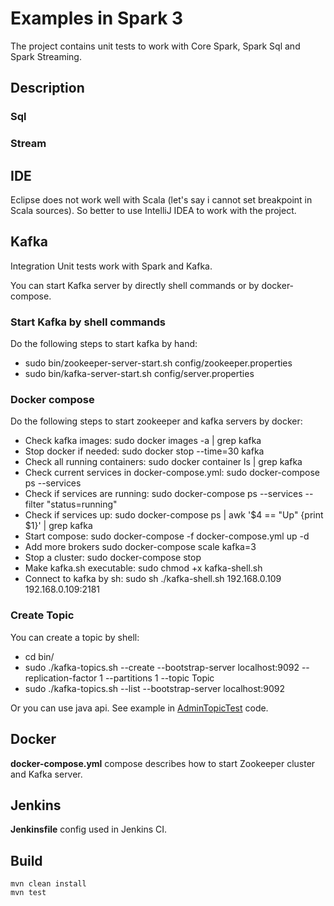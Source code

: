 # Examples in Spark 3 

The project contains unit tests to work with Core Spark, Spark Sql and Spark Streaming.

## Description

### Sql

### Stream


## IDE
Eclipse does not work well with Scala (let's say i cannot set breakpoint in Scala sources).
So better to use IntelliJ IDEA to work with the project.

## Kafka

Integration Unit tests work with Spark and Kafka.

You can start Kafka server by directly shell commands or by docker-compose.

### Start Kafka by shell commands

Do the following steps to start kafka by hand:
  * sudo bin/zookeeper-server-start.sh config/zookeeper.properties
  * sudo bin/kafka-server-start.sh config/server.properties

### Docker compose 

Do the following steps to start zookeeper and kafka servers by docker: 
  * Check kafka images: sudo docker images -a | grep kafka
  * Stop docker if needed: sudo docker stop --time=30 kafka  
  * Check all running containers: sudo docker container ls | grep kafka
  * Check current services in docker-compose.yml: sudo docker-compose ps --services
  * Check if services are running: sudo docker-compose ps --services --filter "status=running"
  * Check if services up: sudo docker-compose ps | awk '$4 == "Up" {print $1}' | grep kafka
  * Start compose: sudo docker-compose -f docker-compose.yml up -d
  * Add more brokers sudo docker-compose scale kafka=3
  * Stop a cluster: sudo docker-compose stop
  * Make kafka.sh executable: sudo chmod +x kafka-shell.sh
  * Connect to kafka by sh: sudo sh ./kafka-shell.sh 192.168.0.109 192.168.0.109:2181

### Create Topic

You can create a topic by shell:
  * cd bin/
  * sudo ./kafka-topics.sh --create --bootstrap-server localhost:9092 --replication-factor 1 --partitions 1 --topic Topic
  * sudo ./kafka-topics.sh --list --bootstrap-server localhost:9092
  
Or you can use java api. See example in <a href="https://github.com/StepanMelnik/Kafka_Examples/blob/master/kafka-plain-java/src/test/java/com/sme/kafka/plain/admin/AdminTopicTest.java">AdminTopicTest</a> code.

## Docker
**docker-compose.yml** compose describes how to start Zookeeper cluster and Kafka server.  

## Jenkins
**Jenkinsfile** config used in Jenkins CI.   


## Build
    mvn clean install
    mvn test

